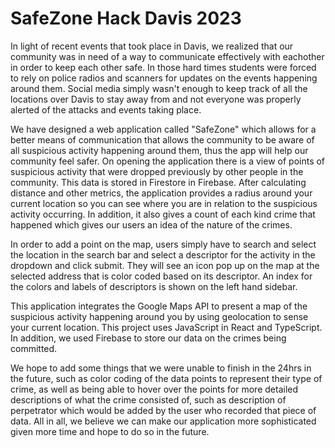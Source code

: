 # SafeZone Hack Davis 2023

In light of recent events that took place in Davis, we realized that our community was in need of a way to communicate effectively with eachother in order to keep each other safe. In those hard times students were forced to rely on police radios and scanners for updates on the events happening around them. Social media simply wasn't enough to keep track of all the locations over Davis to stay away from and not everyone was properly alerted of the attacks and events taking place.

We have designed a web application called "SafeZone" which allows for a better means of communication that allows the community to be aware of all suspicious activity happening around them, thus the app will help our community feel safer. On opening the application there is a view of points of suspicious activity that were dropped previously by other people in the community. This data is stored in Firestore in Firebase. After calculating distance and other metrics, the application provides a radius around your current location so you can see where you are in relation to the suspicious activity occurring. In addition, it also gives a count of each kind crime that happened which gives our users an idea of the nature of the crimes.

In order to add a point on the map, users simply have to search and select the location in the search bar and select a descriptor for the activity in the dropdown and click submit. They will see an icon pop up on the map at the selected address that is color coded based on its descriptor. An index for the colors and labels of descriptors is shown on the left hand sidebar.

This application integrates the Google Maps API to present a map of the suspicious activity happening around you by using geolocation to sense your current location. This project uses JavaScript in React and TypeScript. In addition, we used Firebase to store our data on the crimes being committed.

We hope to add some things that we were unable to finish in the 24hrs in the future, such as color coding of the data points to represent their type of crime, as well as being able to hover over the points for more detailed descriptions of what the crime consisted of, such as description of perpetrator which would be added by the user who recorded that piece of data. All in all, we believe we can make our application more sophisticated given more time and hope to do so in the future.
